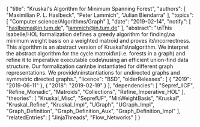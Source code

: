 {
    "title": "Kruskal's Algorithm for Minimum Spanning Forest",
    "authors": [
        "Maximilian P. L. Haslbeck",
        "Peter Lammich",
        "Julian Biendarra"
    ],
    "topics": [
        "Computer science/Algorithms/Graph"
    ],
    "date": "2019-02-14",
    "notify": [
        "haslbema@in.tum.de",
        "lammich@in.tum.de"
    ],
    "abstract": "\nThis Isabelle/HOL formalization defines a greedy algorithm for finding\na minimum weight basis on a weighted matroid and proves its\ncorrectness. This algorithm is an abstract version of Kruskal's\nalgorithm.  We interpret the abstract algorithm for the cycle matroid\n(i.e. forests in a graph) and refine it to imperative executable code\nusing an efficient union-find data structure.  Our formalization can\nbe instantiated for different graph representations. We provide\ninstantiations for undirected graphs and symmetric directed graphs.",
    "licence": "BSD",
    "olderReleases": [
        {
            "2019": "2019-06-11"
        },
        {
            "2018": "2019-02-19"
        }
    ],
    "dependencies": [
        "Sepref_IICF",
        "Refine_Monadic",
        "Matroids",
        "Collections",
        "Refine_Imperative_HOL"
    ],
    "theories": [
        "Kruskal_Misc",
        "SeprefUF",
        "MinWeightBasis",
        "Kruskal",
        "Kruskal_Refine",
        "Kruskal_Impl",
        "UGraph",
        "UGraph_Impl",
        "Graph_Definition",
        "Graph_Definition_Aux",
        "Graph_Definition_Impl"
    ],
    "relatedEntries": [
        "JinjaThreads",
        "Flow_Networks"
    ]
}
